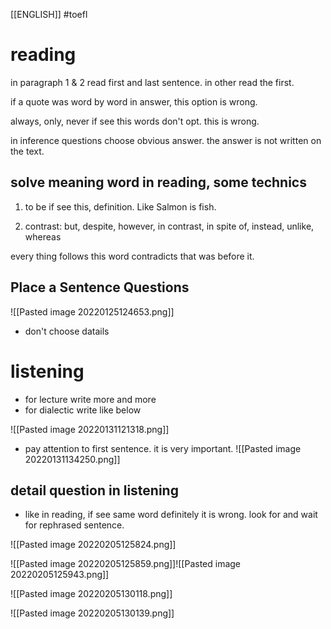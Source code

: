 [[ENGLISH]]
#toefl 
# reading

in paragraph 1 & 2 read first and last sentence. in other read the first.

if a quote was word by word in answer, this option is wrong.


always, only, never if see this words don't opt. this is wrong.

in inference questions choose obvious answer. the answer is not written on the text.


## solve meaning word in reading, some technics

1. to be 
if see this, definition. Like Salmon is fish.

2. contrast:
but, despite, however, in contrast, in spite of, instead, unlike, whereas

every thing follows this word contradicts that was before it.

## Place a Sentence Questions

![[Pasted image 20220125124653.png]]



- don't choose datails



# listening

- for lecture write more and more
- for dialectic write like below


![[Pasted image 20220131121318.png]]



- pay attention to first sentence. it is very important.
![[Pasted image 20220131134250.png]]




## detail question in listening

- like in reading, if see same word definitely  it is wrong. look for and wait for rephrased sentence. 


![[Pasted image 20220205125824.png]]

![[Pasted image 20220205125859.png]]![[Pasted image 20220205125943.png]]

![[Pasted image 20220205130118.png]]

![[Pasted image 20220205130139.png]]

